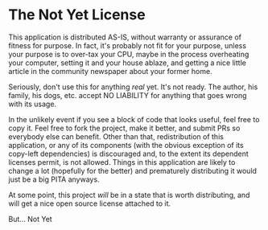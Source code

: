 # The Not Yet License

This application is distributed AS-IS, without warranty or assurance of fitness for purpose.  In fact, it's probably not
fit for your purpose, unless your purpose is to over-tax your CPU, maybe in the process overheating your computer, setting
it and your house ablaze, and getting a nice little article in the community newspaper about your former home.

Seriously, don't use this for anything *real* yet.  It's not ready.  The author, his family, his dogs, etc. accept NO LIABILITY
for anything that goes wrong with its usage.

In the unlikely event if you see a block of code that looks useful, feel free to copy it.  Feel free to fork the project, make it better,
and submit PRs so everybody else can benefit.  Other than that, redistribution of this application, or any of its components (with the 
obvious exception of its copy-left dependencies) is discouraged and, to the extent its dependent licenses permit, is not allowed.
Things in this application are likely to change a lot (hopefully for the better) and prematurely distributing it would just be a big PITA anyways.

At some point, this project *will* be in a state that is worth distributing, and will get a nice open source license attached to it.

But... Not Yet

